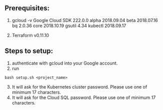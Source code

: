 ## Prerequisites:

1. gcloud -v
Google Cloud SDK 222.0.0
alpha 2018.09.04
beta 2018.07.16
bq 2.0.36
core 2018.10.19
gsutil 4.34
kubectl 2018.09.17

2. Terraform v0.11.10

## Steps to setup:

1. authenticate with gcloud into your Google account.
2. run
```
bash setup.sh <project_name>
```
3. It will ask for the Kubernetes cluster password. Please use one of minimum 17 characters.
4. It will ask for the Cloud SQL password. Please use one of minimum 17 characters.
